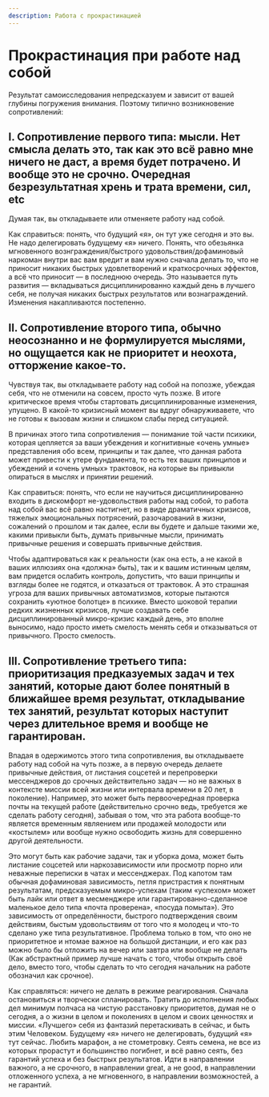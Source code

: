 ```yaml
---
description: Работа с прокрастинацией
---
```


# Прокрастинация при работе над собой

Результат самоисследования непредсказуем и зависит от вашей глубины погружения внимания. Поэтому типично возникновение сопротивлений:



## **I. Сопротивление первого типа**: мысли. Нет смысла делать это, так как это всё равно мне ничего не даст, а время будет потрачено. И вообще это не срочно. Очередная безрезультатная хрень и трата времени, сил, etc&#x20;

Думая так, вы откладываете или отменяете работу над собой.

Как справиться: понять, что будущий «я», он тут уже сегодня и это вы. Не надо делегировать будущему «я» ничего. Понять, что обезьянка мгновенного вознграждения/быстрого удовольствия/дофаминовый наркоман внутри вас вам вредит и вам нужно сначала делать то, что не приносит никаких быстрых удовлетворений и краткосрочных эффектов, а всё что приносит — в последнюю очередь. Это называется путь развития — вкладываться дисциплинированно каждый день в лучшего себя, не получая никаких быстрых результатов или вознаграждений. Изменения накапливаются постепенно.

## **II. Сопротивление второго типа, обычно неосознанно и не формулируется мыслями, но ощущается как не приоритет и неохота, отторжение какое-то.**

Чувствуя так, вы откладываете работу над собой на попозже, убеждая себя, что не отменили на совсем, просто чуть позже. В итоге критическое время чтобы стартовать дисциплинированные изменения, упущено. В какой-то кризисный момент вы вдруг обнаруживавете, что не готовы к вызовам жизни и слишком слабы перед ситуацией.

В причинах этого типа сопротивления — понимание той части психики, которая цепляется за ваши убеждения и когнитивные «очень умные» представления обо всем, принципы и так далее, что данная работа может привести к утере фундамента, то есть тех ваших принципов и убеждений и «очень умных» трактовок, на которые вы привыкли опираться в мыслях и принятии решений.

Как справиться: понять, что если не научиться дисциплинированно входить в дискомфорт не-удовольствия работы над собой, то работа над собой вас всё равно настигнет, но в виде драматичных кризисов, тяжелых эмоциональных потрясений, разочарований в жизни, сожалений о прошлом и так далее, если вы будете и дальше такими же, какими привыкли быть, думать привычные мысли, принимать привычные решения и совершать привычные действия.

Чтобы адаптироваться как к реальности (как она есть, а не какой в ваших иллюзиях она «должна» быть), так и к вашим истинным целям, вам придется ослабить контроль, допустить, что ваши принципы и взгляды более не годятся, и отказаться от трактовок. А это страшная угроза для ваших привычных автоматизмов, которые пытаются сохранить «уютное болотце» в психике. Вместо шоковой терапии редких жизненных кризисов, лучше создавать себе дисциплинированный микро-кризис каждый день, это вполне выносимо, надо просто иметь смелость менять себя и отказываться от привычного. Просто смелость.

## **III. Сопротивление третьего типа: приоритизация предказуемых задач и тех занятий, которые дают более понятный в ближайшее время результат, откладывание тех занятий, результат которых наступит через длительное время и вообще не гарантирован.**

Впадая в одержимотсь этого типа сопротивления, вы откладываете работу над собой на чуть позже, а в первую очередь делаете привычные действия, от листания соцсетей и перепроверки мессенджеров до срочных действительно задач — но не важных в контексте миссии всей жизни или интервала времени в 20 лет, в поколение). Например, это может быть первоочередная проверка почты на текущей работе (действительно срочно ведь, требуется же сделать работу сегодня), забывая о том, что эта работа вообще-то является временным являением или продажей молодости или «костылем» или вообще нужно освободить жизнь для совершенно другой деятельности.&#x20;

Это могут быть как рабочие задачи, так и уборка дома, может быть листание соцсетей или наркозависимости или просмотр порно или неважные переписки в чатах и мессенджерах.  Под капотом там обычная дофаминовая зависимость, петля пристрастия к понятным результатам, предсказуемым микро-успехам (таким «успехом» может быть лайк или ответ в месменджере или гарантированно-сделанное маленькое дело типа «почта проверена», «посуда помыта»). Это зависимость от определённости, быстрого подтверждения своим действиям, быстым удовольствиям от того что я молодец и что-то сделано уже типа результативное. Проблема только в том, что оно не приоритетное и нтомае важное на большой дистанции, и его как раз можно было бы отложить на вечер или завтра или вообще не делать (Как абстрактный пример лучше начать с того, чтобы открыть своё дело, вместо того, чтобы сделать то что сегодня начальник на работе обозначил как срочное).

Как справляться: ничего не делать в режиме реагирования. Сначала остановиться и творчески спланировать. Тратить до исполнения любых дел минимум полчаса на чистую расстановку приоритетов, думая не о сегодня, а о жизни в целом и поколениях в целом и своих ценностях и миссии. «Лучшего» себя из фантазий перетаскивать в сейчас, и быть этим Человеком. Будущему «я» ничего не делегировать, будущий «я» тут сейчас. Любить марафон, а не стометровку. Сеять семена, не все из которых прорастут и большинство погибнет, и всё равно сеять, без гарантий успеха и без быстрых результатов. Идти в направлении важного, а не срочного, в направлении great, а не good, в направлении отложенного успеха, а не мгновенного, в направлении возможностей, а не гарантий.
